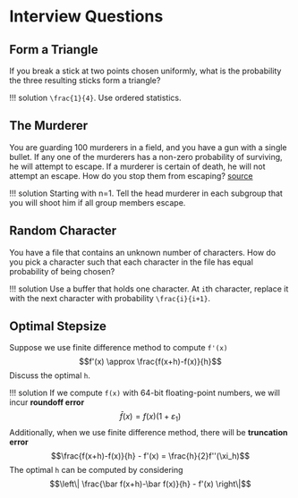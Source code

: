 # Interview Questions

## Form a Triangle
If you break a stick at two points chosen uniformly, what is the probability the three resulting sticks form a triangle?

!!! solution
    ``\frac{1}{4}``. Use ordered statistics. 

## The Murderer
You are guarding 100 murderers in a field, and you have a gun with a single bullet. If any one of the murderers has a non-zero probability of surviving, he will attempt to escape. If a murderer is certain of death, he will not attempt an escape. How do you stop them from escaping? [source](https://news.efinancialcareers.com/uk-en/314415/quant-interview-questions-finance)

!!! solution
    Starting with n=1. Tell the head murderer in each subgroup that you will shoot him if all group members escape.

## Random Character
You have a file that contains an unknown number of characters. How do you pick a character such that each character in the file has equal probability of being chosen?

!!! solution
    Use a buffer that holds one character. At ``i``th character, replace it with the next character with probability ``\frac{i}{i+1}``.

## Optimal Stepsize
Suppose we use finite difference method to compute ``f'(x)``
$$f'(x) \approx \frac{f(x+h)-f(x)}{h}$$
Discuss the optimal ``h``.

!!! solution
    If we compute ``f(x)`` with 64-bit floating-point numbers, we will incur **roundoff error**
    $$\bar f(x) = f(x)(1+\varepsilon_1)$$
    Additionally, when we use finite difference method, there will be **truncation error**
    $$\frac{f(x+h)-f(x)}{h} - f'(x) = \frac{h}{2}f''(\xi_h)$$
    The optimal ``h`` can be computed by considering
    $$\left\| \frac{\bar f(x+h)-\bar f(x)}{h} - f'(x) \right\|$$